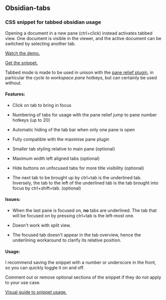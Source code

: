## Obsidian-tabs
### CSS snippet for tabbed obsidian usage
Opening a document in a new pane (ctrl+click) instead activates tabbed view. One document is visible in the viewer, and the active document can be switched by selecting another tab.

[Watch the demo.](https://i.imgur.com/7V0m2Ub.mp4)


[Get the snippet.](https://raw.githubusercontent.com/gitobsidiantutorial/obsidian-tabs/main/tabs.css)

Tabbed mode is made to be used in unison with the [pane relief plugin](https://github.com/pjeby/pane-relief), in particular the _cycle to workspace pane_ hotkeys, but can certainly be used without.


#### Features: 

- Click on tab to bring in focus

- Numbering of tabs for usage with the pane relief jump to pane number hotkeys (up to 20)

- Automatic hiding of the tab bar when only one pane is open

- Fully compatible with the maximise pane plugin 

- Smaller tab styling relative to main pane (optional)

- Maximum width left aligned tabs (optional)

- Hide buttons on unfocused tabs for more title visibility (optional)

 - The next tab to be brought up by ctrl+tab is the underlined tab. Inversely, the tab to the left of the underlined tab is the tab brought into focus by ctrl+shift+tab. (optional)


#### Issues:

- When the last pane is focused on, **no** tabs are underlined. The tab that will be focused on by pressing ctrl+tab is the left-most one.

- Doesn't work with split view.

- The focused tab doesn't appear in the tab overview, hence the underlining workaround to clarify its relative position.


#### Usage:

I recommend saving the snippet with a number or underscore in the front, so you can quickly toggle it on and off.

Comment out or remove optional sections of the snippet if they do not apply to your use case.

[Visual guide to snippet usage.](https://i.imgur.com/aB3eMRn.mp4)
